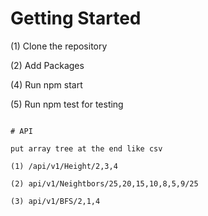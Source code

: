 # Getting Started

(1) Clone the repository

(2) Add Packages

(4) Run npm start

(5) Run npm test for testing

```

# API

put array tree at the end like csv

(1) /api/v1/Height/2,3,4

(2) api/v1/Neightbors/25,20,15,10,8,5,9/25

(3) api/v1/BFS/2,1,4

```

